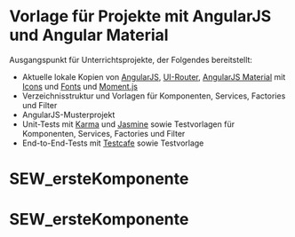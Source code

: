 # Vorlage für Projekte mit AngularJS und Angular Material

Ausgangspunkt für Unterrichtsprojekte, der Folgendes bereitstellt:
+ Aktuelle lokale Kopien von [AngularJS](https://angularjs.org/), [UI-Router](https://ui-router.github.io/ng1/docs/latest/), 
  [AngularJS Material](https://material.angularjs.org/latest/) mit [Icons](https://material.io/tools/icons/) und 
  [Fonts](https://fonts.google.com/specimen/Roboto) und [Moment.js](https://momentjs.com/)
+ Verzeichnisstruktur und Vorlagen für Komponenten, Services, Factories und Filter
+ AngularJS-Musterprojekt
+ Unit-Tests mit [Karma](https://karma-runner.github.io/latest/index.html) und [Jasmine](https://jasmine.github.io/) 
  sowie Testvorlagen für Komponenten, Services, Factories und Filter
+ End-to-End-Tests mit [Testcafe](https://devexpress.github.io/testcafe/) sowie Testvorlage
# SEW_ersteKomponente
# SEW_ersteKomponente
